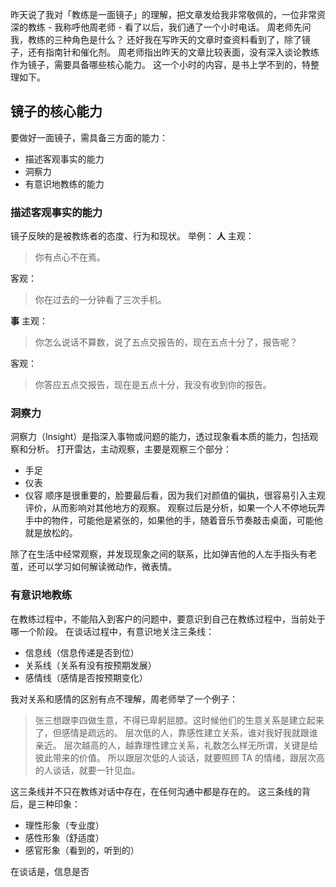 昨天说了我对「教练是一面镜子」的理解，把文章发给我非常敬佩的，一位非常资深的教练 - 我称呼他周老师 - 看了以后，我们通了一个小时电话。
周老师先问我，教练的三种角色是什么？
还好我在写昨天的文章时查资料看到了，除了镜子，还有指南针和催化剂。
周老师指出昨天的文章比较表面，没有深入谈论教练作为镜子，需要具备哪些核心能力。
这一个小时的内容，是书上学不到的，特整理如下。

## 镜子的核心能力
要做好一面镜子，需具备三方面的能力：
* 描述客观事实的能力
* 洞察力
* 有意识地教练的能力

### 描述客观事实的能力
镜子反映的是被教练者的态度、行为和现状。
举例：
**人**
主观：
>你有点心不在焉。

客观：
>你在过去的一分钟看了三次手机。

**事**
主观：
>你怎么说话不算数，说了五点交报告的，现在五点十分了，报告呢？

客观：
>你答应五点交报告，现在是五点十分，我没有收到你的报告。

### 洞察力
洞察力（Insight）是指深入事物或问题的能力，透过现象看本质的能力，包括观察和分析。
打开雷达，主动观察，主要是观察三个部分：
* 手足
* 仪表
* 仪容
顺序是很重要的，脸要最后看，因为我们对颜值的偏执，很容易引入主观评价，从而影响对其他地方的观察。
观察过后是分析，如果一个人不停地玩弄手中的物件，可能他是紧张的，如果他的手，随着音乐节奏敲击桌面，可能他就是放松的。

除了在生活中经常观察，并发现现象之间的联系，比如弹吉他的人左手指头有老茧，还可以学习如何解读微动作，微表情。

### 有意识地教练
在教练过程中，不能陷入到客户的问题中，要意识到自己在教练过程中，当前处于哪一个阶段。
在谈话过程中，有意识地关注三条线：
* 信息线（信息传递是否到位）
* 关系线（关系有没有按预期发展）
* 感情线（感情是否按预期变化）

我对关系和感情的区别有点不理解，周老师举了一个例子：
>张三想跟李四做生意，不得已卑躬屈膝。这时候他们的生意关系是建立起来了，但感情是疏远的。
层次低的人，靠感性建立关系，谁对我好我就跟谁亲近。
层次越高的人，越靠理性建立关系，礼数怎么样无所谓，关键是给彼此带来的价值。
所以跟层次低的人谈话，就要照顾 TA 的情绪，跟层次高的人谈话，就要一针见血。

这三条线并不只在教练对话中存在，在任何沟通中都是存在的。
这三条线的背后，是三种印象：
* 理性形象（专业度）
* 感性形象（舒适度）
* 感官形象（看到的，听到的）

在谈话是，信息是否
